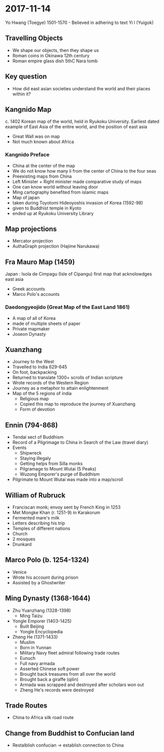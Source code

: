 # 2017-11-14
Yo Hwang (Toegye) 1501-1570 - Believed in adhering to text
Yi I (Yuigok)

## Travelling Objects
* We shape our objects, then they shape us
* Roman coins in Okinawa 12th century
* Roman empire glass dish 5thC Nara tomb

## Key question
* How did east asian societies understand the world and their places within it?

## Kangnido Map
c. 1402 Korean map of the world, held in Ryukoku University.
Earliest dated example of East Asia of the entire world, and the position of east asia
* Great Wall was on map
* Not much known about Africa

### Kangnido Preface
* China at the center of the map
* We do not know how many li from the center of China to the four seas
* Preexisting maps from China
* Left Minister + Right minister made comparative study of maps
* One can know world without leaving door
* Ming cartography benefited from islamic maps
* Map of japan
* taken during Toyotomi Hideoyoshis invasion of Korea (1592-98)
* given to Buddhist temple in Kyoto
* ended up at Ryukoku University Library
## Map projections
* Mercator projection
* AuthaGraph projection (Hajime Narukawa)
## Fra Mauro Map (1459)
Japan : Isola de Cimpagu (Isle of Cipangu) first map that acknolowdges east asia
* Greek accounts
* Marco Polo's accounts

### Daedongyeojido (Great Map of the East Land 1861)
* A map of all of Korea
* made of multiple sheets of paper
* Private mapmaker
* Joseon Dynasty
## Xuanzhang
* Journey to the West
* Travelled to India 629-645 
* On foot, backpacking
* Returned to translate 1300+ scrolls of Indian scripture
* Wrote records of the Western Region
* Journey as a metaphor to attain enlightenment
* Map of the 5 regions of india
  * Religious map
  * Copied this map to reproduce the journey of Xuanzhang
  * Form of devotion

## Ennin (794-868)
* Tendai sect of Buddhism
* Record of a Pilgrimage to China in Search of the Law (travel diary)
* Events
  * Shipwreck
  * Staying illegaly
  * Getting helps from Silla monks
  * Pilgramage to Mount Wutai (5 Peaks)
  * Wuzong Emporer's purge of Buddhism
* Pilgrimate to Mount Wutai was made into a map/scroll

## William of Rubruck
* Franciscan monk; envoy sent by French King in 1253
* Met Mongke Khan (r. 1251-9) in Karakorum
* Fermented mare's milk 
* Letters describing his trip
* Temples of different nations
* Church
* 2 mosques
* Drunkard

## Marco Polo (b. 1254-1324)
* Venice
* Wrote his account during prison
* Assisted by a Ghostwriter

## Ming Dynasty (1368-1644)
* Zhu Yuanzhang (1328-1398)
  * Ming Taizu
* Yongle Emporer (1403-1425)
  * Built Beijing
  * Yongle Encyclopedia
* Zheng He (1371-1433)
  * Muslim
  * Born in Yunnan
  * Military Navy fleet admiral following trade routes
  * Eunuch
  * Full navy armada
  * Asserted Chinese soft power
  * Brought back treasures from all over the world
  * Brought back a giraffe (qilin)
  * Armada was scrapped and destroyed after scholars won out
  * Zheng He's records were destroyed
## Trade Routes
* China to Africa silk road route

## Change from Buddhist to Confucian land
* Restalblish confucian -> establish connection to China